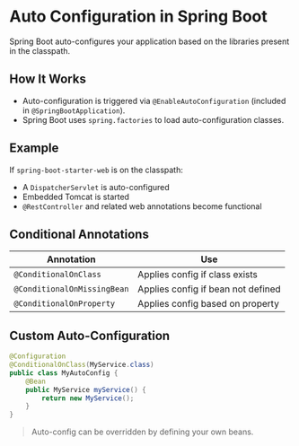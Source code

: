 # Auto Configuration in Spring Boot

Spring Boot auto-configures your application based on the libraries present in the classpath.

## How It Works

- Auto-configuration is triggered via `@EnableAutoConfiguration` (included in `@SpringBootApplication`).
- Spring Boot uses `spring.factories` to load auto-configuration classes.

## Example

If `spring-boot-starter-web` is on the classpath:
- A `DispatcherServlet` is auto-configured
- Embedded Tomcat is started
- `@RestController` and related web annotations become functional

## Conditional Annotations

| Annotation                      | Use |
|----------------------------------|-----|
| `@ConditionalOnClass`           | Applies config if class exists |
| `@ConditionalOnMissingBean`     | Applies config if bean not defined |
| `@ConditionalOnProperty`        | Applies config based on property |

## Custom Auto-Configuration

```java
@Configuration
@ConditionalOnClass(MyService.class)
public class MyAutoConfig {
    @Bean
    public MyService myService() {
        return new MyService();
    }
}
```

> Auto-config can be overridden by defining your own beans.